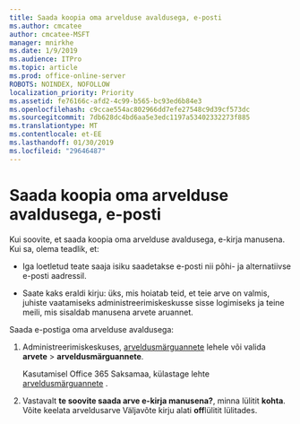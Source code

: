 ```yaml
---
title: Saada koopia oma arvelduse avaldusega, e-posti
ms.author: cmcatee
author: cmcatee-MSFT
manager: mnirkhe
ms.date: 1/9/2019
ms.audience: ITPro
ms.topic: article
ms.prod: office-online-server
ROBOTS: NOINDEX, NOFOLLOW
localization_priority: Priority
ms.assetid: fe76166c-afd2-4c99-b565-bc93ed6b84e3
ms.openlocfilehash: c9ccae554ac802966dd7efe27548c9d39cf573dc
ms.sourcegitcommit: 7db628dc4bd6aa5e3edc1197a53402332273f885
ms.translationtype: MT
ms.contentlocale: et-EE
ms.lasthandoff: 01/30/2019
ms.locfileid: "29646487"
---
```

# <a name="receive-copy-of-your-billing-statement-in-email"></a>Saada koopia oma arvelduse avaldusega, e-posti
Kui soovite, et saada koopia oma arvelduse avaldusega, e-kirja manusena. Kui sa, olema teadlik, et:
  
- Iga loetletud teate saaja isiku saadetakse e-posti nii põhi- ja alternatiivse e-posti aadressil.
    
- Saate kaks eraldi kirju: üks, mis hoiatab teid, et teie arve on valmis, juhiste vaatamiseks administreerimiskeskusse sisse logimiseks ja teine meili, mis sisaldab manusena arvete aruannet.
    
Saada e-postiga oma arvelduse avaldusega:
  
1. Administreerimiskeskuses, [arveldusmärguannete](https://go.microsoft.com/fwlink/p/?linkid=853212) lehele või valida **arvete** \> **arveldusmärguannete**.
    
    Kasutamisel Office 365 Saksamaa, külastage lehte [arveldusmärguannete](https://go.microsoft.com/fwlink/p/?linkid=853213) . 
    
2. Vastavalt **te soovite saada arve e-kirja manusena?**, minna lülitit **kohta**. Võite keelata arveldusarve Väljavõte kirju alati **off**lülitit lülitades.
    

